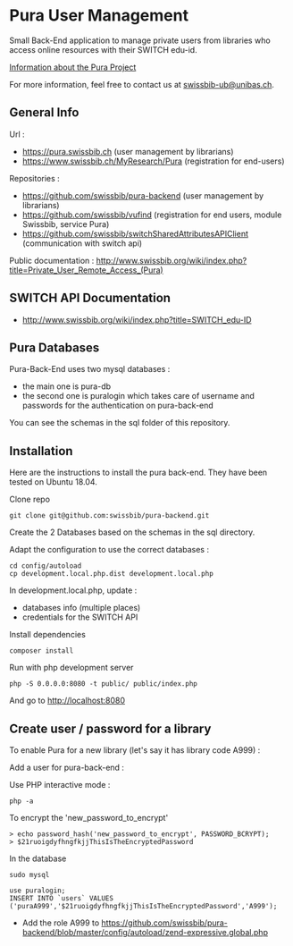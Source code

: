 # Pura User Management

Small Back-End application to manage private users from libraries who access online resources with their SWITCH edu-id.

[Information about the Pura Project](http://www.swissbib.org/wiki/index.php?title=Private_User_Remote_Access_(Pura))

For more information, feel free to contact us at <swissbib-ub@unibas.ch>. 

## General Info

Url :

-   <https://pura.swissbib.ch> (user management by librarians)
-   <https://www.swissbib.ch/MyResearch/Pura> (registration for
    end-users)

Repositories :

-   <https://github.com/swissbib/pura-backend> (user management by
    librarians)
-   <https://github.com/swissbib/vufind> (registration for end users,
    module Swissbib, service Pura)
-   <https://github.com/swissbib/switchSharedAttributesAPIClient>
    (communication with switch api)

Public documentation : <http://www.swissbib.org/wiki/index.php?title=Private_User_Remote_Access_(Pura)>

## SWITCH API Documentation

-   <http://www.swissbib.org/wiki/index.php?title=SWITCH_edu-ID>


## Pura Databases

Pura-Back-End uses two mysql databases : 
- the main one is pura-db
- the second one is puralogin which takes care of username and passwords for the authentication on pura-back-end

You can see the schemas in the sql folder of this repository.

## Installation

Here are the instructions to install the pura back-end. They have been tested on Ubuntu 18.04.

Clone repo
``` {.bash}
git clone git@github.com:swissbib/pura-backend.git
```

Create the 2 Databases based on the schemas in the sql directory.

Adapt the configuration to use the correct databases : 
``` {.bash}
cd config/autoload
cp development.local.php.dist development.local.php
```

In development.local.php, update : 
- databases info (multiple places)
- credentials for the SWITCH API

Install dependencies
``` {.bash}
composer install
```

Run with php development server
```
php -S 0.0.0.0:8080 -t public/ public/index.php 
```

And go to <http://localhost:8080>




## Create user / password for a library

To enable Pura for a new library (let's say it has library code A999) :

Add a user for pura-back-end :

Use PHP interactive mode :

``` {.bash}
php -a
```

To encrypt the \'new_password_to_encrypt\'

``` {.php}
> echo password_hash('new_password_to_encrypt', PASSWORD_BCRYPT);
> $21ruoigdyfhngfkjjThisIsTheEncryptedPassword
```

In the database

``` {.bash}
sudo mysql
```

``` {.sql}
use puralogin;
INSERT INTO `users` VALUES ('puraA999','$21ruoigdyfhngfkjjThisIsTheEncryptedPassword','A999');
```

-   Add the role A999 to
    <https://github.com/swissbib/pura-backend/blob/master/config/autoload/zend-expressive.global.php>

